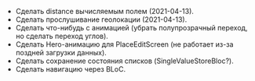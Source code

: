 ﻿- Сделать distance вычисляемым полем (2021-04-13).
- Сделать прослушивание геолокации (2021-04-13).
- Сделать что-нибудь с анимацией (убрать полупрозрачный переход, но сделать переход углов).
- Сделать Hero-анимацию для PlaceEditScreen (не работает из-за поздней загрузки данных).
- Сделать сохранение состояния списков (SingleValueStoreBloc?).
- Сделать навигацию через BLoC.
